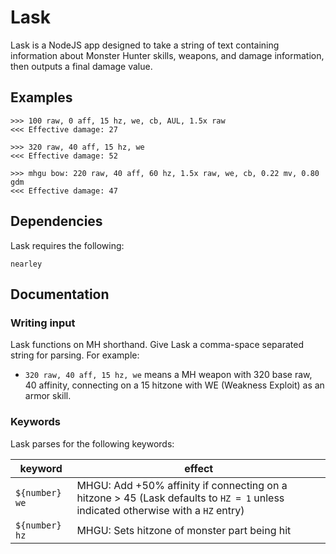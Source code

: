# Lask

Lask is a NodeJS app designed to take a string of text containing information about Monster Hunter skills, weapons, and damage information, then outputs a final damage value.

## Examples

```
>>> 100 raw, 0 aff, 15 hz, we, cb, AUL, 1.5x raw
<<< Effective damage: 27

>>> 320 raw, 40 aff, 15 hz, we
<<< Effective damage: 52

>>> mhgu bow: 220 raw, 40 aff, 60 hz, 1.5x raw, we, cb, 0.22 mv, 0.80 gdm
<<< Effective damage: 47
```


## Dependencies

Lask requires the following:

```
nearley
```

## Documentation

### Writing input

Lask functions on MH shorthand. Give Lask a comma-space separated string for parsing. For example:

* `320 raw, 40 aff, 15 hz, we` means a MH weapon with 320 base raw, 40 affinity, connecting on a 15 hitzone with WE (Weakness Exploit) as an armor skill.


### Keywords

Lask parses for the following keywords:

keyword      | effect
------------ | -------------
`${number} we`         | MHGU: Add +50% affinity if connecting on a hitzone > 45 (Lask defaults to `HZ = 1` unless indicated otherwise with a `HZ` entry)
`${number} hz` | MHGU: Sets hitzone of monster part being hit